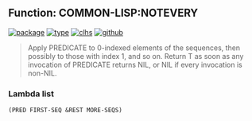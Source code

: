 ## Function: COMMON-LISP:NOTEVERY
[![package](https://img.shields.io/badge/Package-COMMON--LISP-5f9ea0.svg?style=social&colorA=999999)](../) [![type](https://img.shields.io/badge/Type-Function-5f9ea0.svg?style=social&colorA=999999)](../#function) [![clhs](https://img.shields.io/badge/CLHS-NOTEVERY-5f9ea0.svg?style=social&colorA=999999)](http://www.lispworks.com/documentation/HyperSpec/Body/f_everyc.htm) [![github](https://img.shields.io/badge/GitHub-View_the_source-5f9ea0.svg?style=social&colorA=999999&logo=github)](https://github.com/sbcl/sbcl/blob/master/src/code/quantifiers.lisp/) 

> Apply PREDICATE to 0-indexed elements of the sequences, then
> possibly to those with index 1, and so on. Return T as soon
> as any invocation of PREDICATE returns NIL, or NIL if every invocation
> is non-NIL.

### Lambda list
```
(PRED FIRST-SEQ &REST MORE-SEQS)
```
